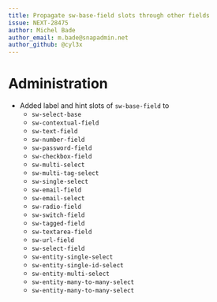 ```yaml
---
title: Propagate sw-base-field slots through other fields
issue: NEXT-28475
author: Michel Bade
author_email: m.bade@snapadmin.net
author_github: @cyl3x
---
```

# Administration
* Added label and hint slots of `sw-base-field` to
  - `sw-select-base`
  - `sw-contextual-field`
  - `sw-text-field`
  - `sw-number-field`
  - `sw-password-field`
  - `sw-checkbox-field`
  - `sw-multi-select`
  - `sw-multi-tag-select`
  - `sw-single-select`
  - `sw-email-field`
  - `sw-email-select`
  - `sw-radio-field`
  - `sw-switch-field`
  - `sw-tagged-field`
  - `sw-textarea-field`
  - `sw-url-field`
  - `sw-select-field`
  - `sw-entity-single-select`
  - `sw-entity-single-id-select`
  - `sw-entity-multi-select`
  - `sw-entity-many-to-many-select`
  - `sw-entity-many-to-many-select`
